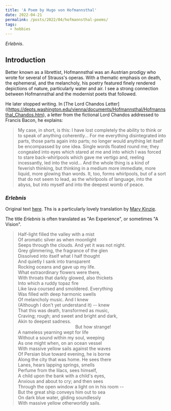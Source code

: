 ```yaml
---
title: 'A Poem by Hugo von Hofmannsthal'
date: 2022-04-21
permalink: /posts/2022/04/hofmannsthal-poems/
tags:
  - hobbies
---
```


_Erlebnis_.

## Introduction
Better known as a librettist, Hofmannsthal was an Austrian prodigy who wrote for several of Strauss's operas. With a thematic emphasis on death, the ephemeral, and the melancholy, his poetry featured finely rendered depictions of nature, particularly water and air. I see a strong connection between Hofmannsthal and the modernist poets that followed. 

He later stopped writing. In [The Lord Chandos Letter]((https://depts.washington.edu/vienna/documents/Hofmannsthal/Hofmannsthal_Chandos.htm), a letter from the fictional Lord Chandos addressed to Francis Bacon, he explains:

> My case, in short, is this: I have lost completely the abil­ity to think or to speak of anything coherently... For me everything disintegrated into parts, those parts again into parts; no longer would anything let itself be en­compassed by one idea. Single words floated round me; they congealed into eyes which stared at me and into which I was forced to stare back-whirlpools which gave me vertigo and, reeling incessantly, led into the void... And the whole thing is a kind of feverish thinking, but thinking in a medium more immediate, more liquid, more glowing than words. It, too, forms whirlpools, but of a sort that do not seem to lead, as the whirlpools of language, into the abyss, but into myself and into the deepest womb of peace.

### _Erlebnis_
Original text [here](https://de.wikisource.org/wiki/Erlebnis). Ths is a particularly lovely translation by [Mary Kinzie](https://www.poetryfoundation.org/poetrymagazine/browse?contentId=48276).

The title _Erlebnis_ is often translated as "An Experience", or sometimes "A Vision". 

> Half-light filled the valley with a mist <br>
> Of aromatic silver as when moonlight <br>
> Seeps through the clouds. And yet it was not night. <br>
> Grey glimmering, the fragrance of the glen <br>
> Dissolved into itself what I half thought <br>
> And quietly I sank into transparent <br>
> Rocking oceans and gave up my life. <br>
> What extraordinary flowers were there, <br>
> With throats that darkly glowed, also thickets <br>
> Into which a ruddy topaz fire <br>
> Like lava coursed and smoldered. Everything <br>
> Was filled with deep harmonic swells  <br>
> Of melancholy music. And I knew <br>
> (Although I don't yet understand it) -- knew <br>
> That this was death, transformed as music, <br>
> Craving; rough; and sweet and bright and dark, <br>
> Akin to deepest sadness. <br>
> &emsp; &emsp; &emsp; &emsp; &emsp; &emsp;  &emsp; &emsp;  &emsp; &emsp; But how strange! <br>
> A nameless yearning wept for life <br>
> Without a sound within my soul, weeping <br>
> As one might when, on an ocean vessel <br>
> With massive yellow sails against the waves <br>
> Of Persian blue toward evening, he is borne <br>
> Along the city that was home. He sees there <br>
> Lanes, hears lapping springs, smells <br>
> Perfume from the lilacs, sees himself, <br>
> A child upon the bank with a child's eyes, <br>
> Anxious and about to cry; and then sees <br>
> Through the open window a light on in his room -- <br>
> But the great ship conveys him out to sea <br>
> On dark blue water, gliding soundlessly <br>
> With massive yellow otherworldly sails.
